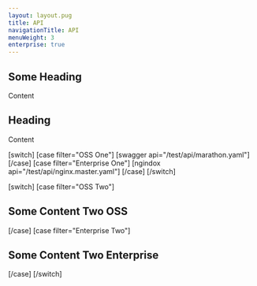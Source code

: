 ```yaml
---
layout: layout.pug
title: API
navigationTitle: API
menuWeight: 3
enterprise: true
---
```


## Some Heading

Content

## Heading

Content

[switch]
[case filter="OSS One"]
[swagger api="/test/api/marathon.yaml"]
[/case]
[case filter="Enterprise One"]
[ngindox api="/test/api/nginx.master.yaml"]
[/case]
[/switch]

[switch]
[case filter="OSS Two"]
## Some Content Two OSS
[/case]
[case filter="Enterprise Two"]
## Some Content Two Enterprise
[/case]
[/switch]
